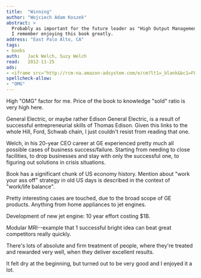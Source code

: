 ```yaml
---
title:	"Winning"
author: "Wojciech Adam Koszek"
abstract: >
  Probably as important for the future leader as "High Output Management".
  I remember enjoying this book greatly.
address: "East Palo Alto, CA"
tags:
- books
auth:	Jack Welch, Suzy Welch
read:	2012-11-25
ads:
- <iframe src="http://rcm-na.amazon-adsystem.com/e/cm?lt1=_blank&bc1=FFFFFF&IS2=1&npa=1&bg1=FFFFFF&fc1=000000&lc1=FF0000&t=wkoszek08-20&o=1&p=8&l=as4&m=amazon&f=ifr&ref=ss_til&asins=0060753943" style="width:120px;height:240px;" scrolling="no" marginwidth="0" marginheight="0" frameborder="0"></iframe>
spellcheck-allow:
- "OMG"
---
```


High "OMG" factor for me. Price of the book to knowledge "sold" ratio is
very high here.

General Electric, or maybe rather Edison General Electric, is a result of
successful entrepreneurial skills of Thomas Edison. Given this links to the
whole Hill, Ford, Schwab chain, I just couldn't resist from reading that
one.

Welch, in his 20-year CEO career at GE experienced pretty much all possible
cases of business success/failure. Starting from needing to close
facilities, to drop businesses and stay with only the successful one, to
figuring out solutions in crisis situations.

Book has a significant chunk of US economy history. Mention about "work your
ass off" strategy in old US days is described in the context of "work/life
balance".

Pretty interesting cases are touched, due to the broad scope of GE products.
Anything from home appliances to jet engines.

Development of new jet engine: 10 year effort costing $1B.

Modular MRI--example that 1 successful bright idea can beat great
competitors really quickly.

There's lots of absolute and firm treatment of people, where they're treated
and rewarded very well, when they deliver excellent results.

It felt dry at the beginning, but turned out to be very good and I enjoyed
it a lot.
